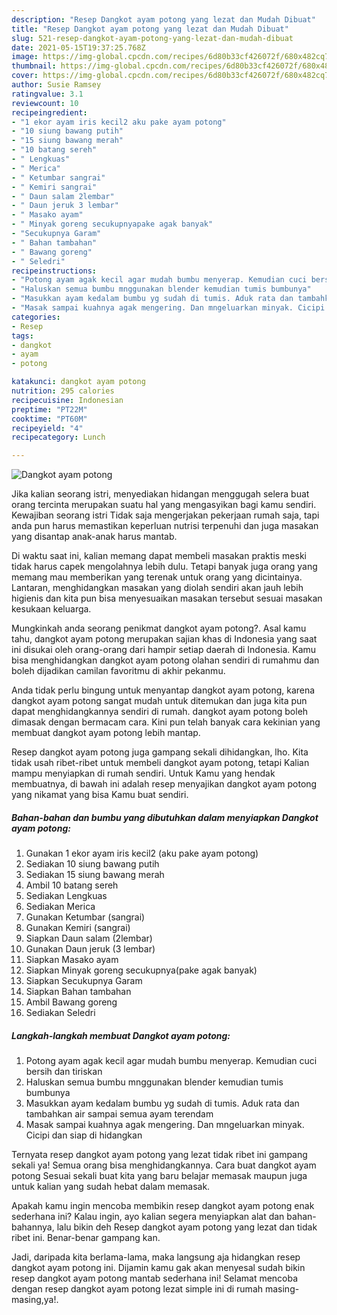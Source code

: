 ```yaml
---
description: "Resep Dangkot ayam potong yang lezat dan Mudah Dibuat"
title: "Resep Dangkot ayam potong yang lezat dan Mudah Dibuat"
slug: 521-resep-dangkot-ayam-potong-yang-lezat-dan-mudah-dibuat
date: 2021-05-15T19:37:25.768Z
image: https://img-global.cpcdn.com/recipes/6d80b33cf426072f/680x482cq70/dangkot-ayam-potong-foto-resep-utama.jpg
thumbnail: https://img-global.cpcdn.com/recipes/6d80b33cf426072f/680x482cq70/dangkot-ayam-potong-foto-resep-utama.jpg
cover: https://img-global.cpcdn.com/recipes/6d80b33cf426072f/680x482cq70/dangkot-ayam-potong-foto-resep-utama.jpg
author: Susie Ramsey
ratingvalue: 3.1
reviewcount: 10
recipeingredient:
- "1 ekor ayam iris kecil2 aku pake ayam potong"
- "10 siung bawang putih"
- "15 siung bawang merah"
- "10 batang sereh"
- " Lengkuas"
- " Merica"
- " Ketumbar sangrai"
- " Kemiri sangrai"
- " Daun salam 2lembar"
- " Daun jeruk 3 lembar"
- " Masako ayam"
- " Minyak goreng secukupnyapake agak banyak"
- "Secukupnya Garam"
- " Bahan tambahan"
- " Bawang goreng"
- " Seledri"
recipeinstructions:
- "Potong ayam agak kecil agar mudah bumbu menyerap. Kemudian cuci bersih dan tiriskan"
- "Haluskan semua bumbu mnggunakan blender kemudian tumis bumbunya"
- "Masukkan ayam kedalam bumbu yg sudah di tumis. Aduk rata dan tambahkan air sampai semua ayam terendam"
- "Masak sampai kuahnya agak mengering. Dan mngeluarkan minyak. Cicipi dan siap di hidangkan"
categories:
- Resep
tags:
- dangkot
- ayam
- potong

katakunci: dangkot ayam potong 
nutrition: 295 calories
recipecuisine: Indonesian
preptime: "PT22M"
cooktime: "PT60M"
recipeyield: "4"
recipecategory: Lunch

---
```



![Dangkot ayam potong](https://img-global.cpcdn.com/recipes/6d80b33cf426072f/680x482cq70/dangkot-ayam-potong-foto-resep-utama.jpg)

Jika kalian seorang istri, menyediakan hidangan menggugah selera buat orang tercinta merupakan suatu hal yang mengasyikan bagi kamu sendiri. Kewajiban seorang istri Tidak saja mengerjakan pekerjaan rumah saja, tapi anda pun harus memastikan keperluan nutrisi terpenuhi dan juga masakan yang disantap anak-anak harus mantab.

Di waktu  saat ini, kalian memang dapat membeli masakan praktis meski tidak harus capek mengolahnya lebih dulu. Tetapi banyak juga orang yang memang mau memberikan yang terenak untuk orang yang dicintainya. Lantaran, menghidangkan masakan yang diolah sendiri akan jauh lebih higienis dan kita pun bisa menyesuaikan masakan tersebut sesuai masakan kesukaan keluarga. 



Mungkinkah anda seorang penikmat dangkot ayam potong?. Asal kamu tahu, dangkot ayam potong merupakan sajian khas di Indonesia yang saat ini disukai oleh orang-orang dari hampir setiap daerah di Indonesia. Kamu bisa menghidangkan dangkot ayam potong olahan sendiri di rumahmu dan boleh dijadikan camilan favoritmu di akhir pekanmu.

Anda tidak perlu bingung untuk menyantap dangkot ayam potong, karena dangkot ayam potong sangat mudah untuk ditemukan dan juga kita pun dapat menghidangkannya sendiri di rumah. dangkot ayam potong boleh dimasak dengan bermacam cara. Kini pun telah banyak cara kekinian yang membuat dangkot ayam potong lebih mantap.

Resep dangkot ayam potong juga gampang sekali dihidangkan, lho. Kita tidak usah ribet-ribet untuk membeli dangkot ayam potong, tetapi Kalian mampu menyiapkan di rumah sendiri. Untuk Kamu yang hendak membuatnya, di bawah ini adalah resep menyajikan dangkot ayam potong yang nikamat yang bisa Kamu buat sendiri.

<!--inarticleads1-->

##### Bahan-bahan dan bumbu yang dibutuhkan dalam menyiapkan Dangkot ayam potong:

1. Gunakan 1 ekor ayam iris kecil2 (aku pake ayam potong)
1. Sediakan 10 siung bawang putih
1. Sediakan 15 siung bawang merah
1. Ambil 10 batang sereh
1. Sediakan  Lengkuas
1. Sediakan  Merica
1. Gunakan  Ketumbar (sangrai)
1. Gunakan  Kemiri (sangrai)
1. Siapkan  Daun salam (2lembar)
1. Gunakan  Daun jeruk (3 lembar)
1. Siapkan  Masako ayam
1. Siapkan  Minyak goreng secukupnya(pake agak banyak)
1. Siapkan Secukupnya Garam
1. Siapkan  Bahan tambahan
1. Ambil  Bawang goreng
1. Sediakan  Seledri




<!--inarticleads2-->

##### Langkah-langkah membuat Dangkot ayam potong:

1. Potong ayam agak kecil agar mudah bumbu menyerap. Kemudian cuci bersih dan tiriskan
1. Haluskan semua bumbu mnggunakan blender kemudian tumis bumbunya
1. Masukkan ayam kedalam bumbu yg sudah di tumis. Aduk rata dan tambahkan air sampai semua ayam terendam
1. Masak sampai kuahnya agak mengering. Dan mngeluarkan minyak. Cicipi dan siap di hidangkan




Ternyata resep dangkot ayam potong yang lezat tidak ribet ini gampang sekali ya! Semua orang bisa menghidangkannya. Cara buat dangkot ayam potong Sesuai sekali buat kita yang baru belajar memasak maupun juga untuk kalian yang sudah hebat dalam memasak.

Apakah kamu ingin mencoba membikin resep dangkot ayam potong enak sederhana ini? Kalau ingin, ayo kalian segera menyiapkan alat dan bahan-bahannya, lalu bikin deh Resep dangkot ayam potong yang lezat dan tidak ribet ini. Benar-benar gampang kan. 

Jadi, daripada kita berlama-lama, maka langsung aja hidangkan resep dangkot ayam potong ini. Dijamin kamu gak akan menyesal sudah bikin resep dangkot ayam potong mantab sederhana ini! Selamat mencoba dengan resep dangkot ayam potong lezat simple ini di rumah masing-masing,ya!.

